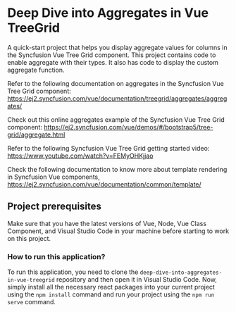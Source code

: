 # Deep Dive into Aggregates in Vue TreeGrid

A quick-start project that helps you display aggregate values for columns in the Syncfusion Vue Tree Grid component. This project contains code to enable aggregate with their types. It also has code to display the custom aggregate function.

Refer to the following documentation on aggregates in the Syncfusion Vue Tree Grid component: 
https://ej2.syncfusion.com/vue/documentation/treegrid/aggregates/aggregates/

Check out this online aggregates example of the Syncfusion Vue Tree Grid component: 
https://ej2.syncfusion.com/vue/demos/#/bootstrap5/tree-grid/aggregate.html

Refer to the following Syncfusion Vue Tree Grid getting started video: 
https://www.youtube.com/watch?v=FEMyOHKjjao

Check the following documentation to know more about template rendering in Syncfusion Vue components,
https://ej2.syncfusion.com/vue/documentation/common/template/

## Project prerequisites

Make sure that you have the latest versions of Vue, Node, Vue Class Component, and Visual Studio Code in your machine before starting to work on this project.

### How to run this application?

To run this application, you need to clone the `deep-dive-into-aggregates-in-vue-treegrid` repository and then open it in Visual Studio Code. Now, simply install all the necessary react packages into your current project using the `npm install` command and run your project using the `npm run serve` command.